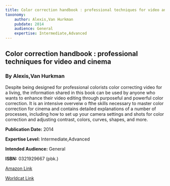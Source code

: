 ```yaml
---
title: Color correction handbook : professional techniques for video and cinema
taxonomy:
	author: Alexis,Van Hurkman
	pubdate: 2014
	audience: General
	expertise: Intermediate,Advanced
---
```

## Color correction handbook : professional techniques for video and cinema
### By Alexis,Van Hurkman
Despite being designed for professional colorists color correcting video for a living, the information shared in this book can be used by anyone who wants to enhance their video editing through purposeful and powerful color correction.  It is an intensive overveiw o fthe skills necessary to master color correction for cinema and contains detailed explanations of a number of processes, including how to set up your camera settings and shots for color correction and  adjusting contrast, colors, curves, shapes, and more.

**Publication Date:** 2014

**Expertise Level:** Intermediate,Advanced

**Intended Audience:** General

**ISBN:** 0321929667 (pbk.)

[Amazon Link](https://www.amazon.com/Color-Correction-Handbook-Professional-Techniques/dp/0321929667/ref=sr_1_1?keywords=Color+correction+handbook+%3A+professional+techniques+for+video+and+cinema&qid=1572275239&sr=8-1)

[Worldcat Link](https://www.worldcat.org/title/color-correction-handbook-professional-techniques-for-video-and-cinema-2nd-edition/oclc/896863709&referer=brief_results)